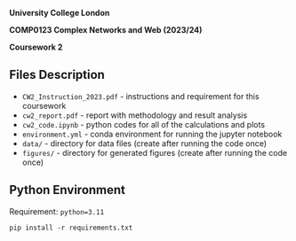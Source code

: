 **University College London**

**COMP0123 Complex Networks and Web (2023/24)**

**Coursework 2**

## Files Description

- `CW2_Instruction_2023.pdf` - instructions and requirement for this coursework
- `cw2_report.pdf` - report with methodology and result analysis
- `cw2_code.ipynb` - python codes for all of the calculations and plots
- `environment.yml` - conda environment for running the jupyter notebook
- `data/` - directory for data files (create after running the code once)
- `figures/` - directory for generated figures (create after running the code once)

## Python Environment

Requirement: `python=3.11`

    pip install -r requirements.txt
